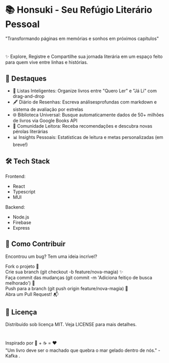 # 📚 Honsuki - Seu Refúgio Literário Pessoal
"Transformando páginas em memórias e sonhos em próximos capítulos"
#
✨ Explore, Registre e Compartilhe sua jornada literária em um espaço feito para quem vive entre linhas e histórias.

## 🌟 Destaques

- 📖 Listas Inteligentes: Organize livros entre "Quero Ler" e "Já Li" com drag-and-drop <br>
- 🖋️ Diário de Resenhas: Escreva análisesprofundas com markdown e sistema de avaliação por estrelas<br>
- 🌐 Biblioteca Universal: Busque automaticamente dados de 50+ milhões de livros via Google Books API<br>
- 📢 Comunidade Leitora: Receba recomendações e descubra novas pérolas literárias <br>
- 📊 Insights Pessoais: Estatísticas de leitura e metas personalizadas (em breve!)<br>

## 🛠️ Tech Stack

Frontend:
- React
- Typescript
- MUI

Backend:
- Node.js
- Firebase
- Express

## 🤝 Como Contribuir

Encontrou um bug? Tem uma ideia incrível?

Fork o projeto 📌<br>
Crie sua branch (git checkout -b feature/nova-magia) ✨<br>
Faça commit das mudanças (git commit -m 'Adiciona feitiço de busca melhorado') 🔮<br>
Push para a branch (git push origin feature/nova-magia) 🚀<br>
Abra um Pull Request! 📬<br>
## 📄 Licença

Distribuído sob licença MIT. Veja LICENSE para mais detalhes.
#
Inspirado por 📖 + ☕ = ❤️ <br>
"Um livro deve ser o machado que quebra o mar gelado dentro de nós." - Kafka
.

#
